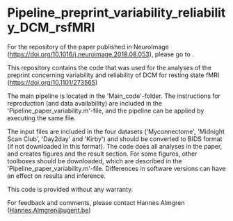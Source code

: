 # Pipeline_preprint_variability_reliability_DCM_rsfMRI
For the repository of the paper published in NeuroImage (https://doi.org/10.1016/j.neuroimage.2018.08.053), please go to . 

This repository contains the code that was used for the analyses of the preprint concerning variability and reliability of DCM for resting state fMRI (https://doi.org/10.1101/273565)

The main pipeline is located in the 'Main_code'-folder. The instructions for reproduction (and data availability) are included in the 'Pipeline_paper_variability.m'-file, and the pipeline can be applied by executing the same file. 

The input files are included in the four datasets ('Myconnectome', 'Midnight Scan Club', 'Day2day' and 'Kirby') and should be converted to BIDS format (if not downloaded in this format). The code does all analyses in the paper, and creates figures and the result section. For some figures, other toolboxes should be downloaded, which are described in the 'Pipeline_paper_variability.m'-file. Differences in software versions can have an effect on results and inference.

This code is provided without any warranty. 

For feedback and comments, please contact Hannes Almgren (Hannes.Almgren@ugent.be)
